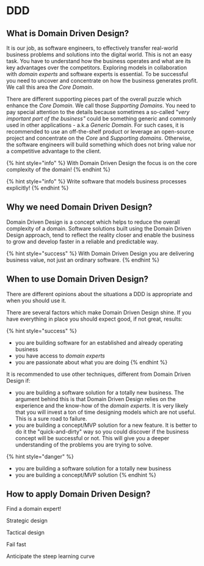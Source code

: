 # DDD

## What is Domain Driven Design?

It is our job, as software engineers, to effectively transfer real-world business problems and solutions into the digital world. This is not an easy task. You have to understand how the business operates and what are its key advantages over the competitors. Exploring models in collaboration with _domain experts_ and software experts is essential. To be successful you need to uncover and concentrate on how the business generates profit. We call this area the _Core Domain_.

There are different supporting pieces part of the overall puzzle which enhance the _Core Domain_. We call those _Supporting Domains_. You need to pay special attention to the details because sometimes a so-called "_very important part of the business"_ could be something generic and commonly used in other applications - a.k.a _Generic Domain_. For such cases, it is recommended to use an off-the-shelf product or leverage an open-source project and concentrate on the _Core_ and _Supporting domains_. Otherwise, the software engineers will build something which does not bring value nor a competitive advantage to the client.

{% hint style="info" %}
With Domain Driven Design the focus is on the core complexity of the domain!
{% endhint %}

{% hint style="info" %}
Write software that models business processes explicitly!
{% endhint %}

## Why we need Domain Driven Design?

Domain Driven Design is a concept which helps to reduce the overall complexity of a domain. Software solutions built using the Domain Driven Design approach, tend to reflect the reality closer and enable the business to grow and develop faster in a reliable and predictable way.

{% hint style="success" %}
With Domain Driven Design you are delivering business value, not just an ordinary software.
{% endhint %}

## When to use Domain Driven Design?

There are different opinions about the situations a DDD is appropriate and when you should use it.

There are several factors which make Domain Driven Design shine. If you have everything in place you should expect good, if not great, results:

{% hint style="success" %}
* you are building software for an established and already operating business
* you have access to _domain experts_ 
* you are passionate about what you are doing
{% endhint %}

It is recommended to use other techniques, different from Domain Driven Design if:

* you are building a software solution for a totally new business. The argument behind this is that Domain Driven Design relies on the experience and the know-how of the _domain experts_. It is very likely that you will invest a ton of time designing models which are not useful. This is a sure road to failure.
* you are building a concept/MVP solution for a new feature. It is better to do it the "quick-and-dirty" way so you could discover if the business concept will be successful or not. This will give you a deeper understanding of the problems you are trying to solve.

{% hint style="danger" %}
* you are building a software solution for a totally new business
* you are building a concept/MVP solution
{% endhint %}

## How to apply Domain Driven Design?

Find a domain expert!

Strategic design

Tactical design

Fail fast

Anticipate the steep learning curve

